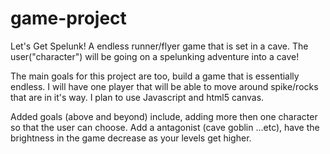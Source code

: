 # game-project
Let's Get Spelunk!
A endless runner/flyer game that is set in a cave. The user("character") will be going on a spelunking adventure into a cave! 

The main goals for this project are too, build a game that is essentially endless. I will have one player that will be able to move around spike/rocks that are in it's way. I plan to use Javascript and html5 canvas.

Added goals (above and beyond) include, adding more then one character so that the user can choose. Add a antagonist (cave goblin ...etc), have the brightness in the game decrease as your levels get higher.
